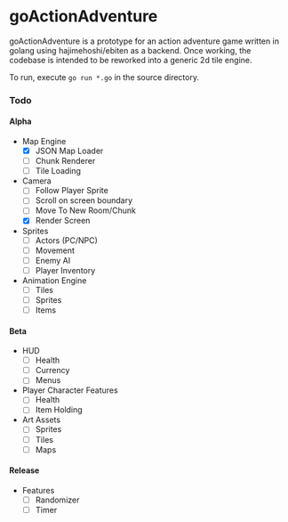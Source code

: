 # goActionAdventure

goActionAdventure is a prototype for an action adventure game written in golang using hajimehoshi/ebiten as a backend. Once working, the codebase is intended to be reworked into a generic 2d tile engine.

To run, execute `go run *.go` in the source directory.

### Todo

#### Alpha
* Map Engine
    - [x] JSON Map Loader
    - [ ] Chunk Renderer
    - [ ] Tile Loading
* Camera
    - [ ] Follow Player Sprite
    - [ ] Scroll on screen boundary
    - [ ] Move To New Room/Chunk
    - [x] Render Screen
* Sprites
    - [ ] Actors (PC/NPC)
    - [ ] Movement
    - [ ] Enemy AI
    - [ ] Player Inventory
* Animation Engine
    - [ ] Tiles
    - [ ] Sprites
    - [ ] Items
#### Beta
* HUD
    - [ ] Health
    - [ ] Currency
    - [ ] Menus

* Player Character Features 
    - [ ] Health
    - [ ] Item Holding
* Art Assets
    - [ ] Sprites
    - [ ] Tiles 
    - [ ] Maps
#### Release
* Features
    - [ ] Randomizer
    - [ ] Timer
